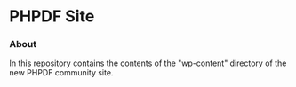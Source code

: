 # PHPDF Site 

### About

In this repository contains the contents of the "wp-content" directory of the new PHPDF community site. 
